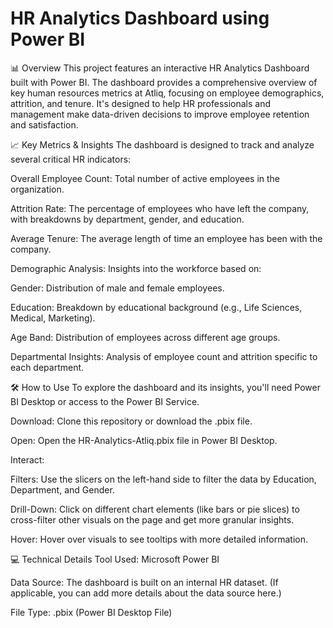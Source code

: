 # HR Analytics Dashboard using Power BI
📊 Overview
This project features an interactive HR Analytics Dashboard built with Power BI. The dashboard provides a comprehensive overview of key human resources metrics at Atliq, focusing on employee demographics, attrition, and tenure. It's designed to help HR professionals and management make data-driven decisions to improve employee retention and satisfaction.

📈 Key Metrics & Insights
The dashboard is designed to track and analyze several critical HR indicators:

Overall Employee Count: Total number of active employees in the organization.

Attrition Rate: The percentage of employees who have left the company, with breakdowns by department, gender, and education.

Average Tenure: The average length of time an employee has been with the company.

Demographic Analysis: Insights into the workforce based on:

Gender: Distribution of male and female employees.

Education: Breakdown by educational background (e.g., Life Sciences, Medical, Marketing).

Age Band: Distribution of employees across different age groups.

Departmental Insights: Analysis of employee count and attrition specific to each department.

🛠️ How to Use
To explore the dashboard and its insights, you'll need Power BI Desktop or access to the Power BI Service.

Download: Clone this repository or download the .pbix file.

Open: Open the HR-Analytics-Atliq.pbix file in Power BI Desktop.

Interact:

Filters: Use the slicers on the left-hand side to filter the data by Education, Department, and Gender.

Drill-Down: Click on different chart elements (like bars or pie slices) to cross-filter other visuals on the page and get more granular insights.

Hover: Hover over visuals to see tooltips with more detailed information.

💻 Technical Details
Tool Used: Microsoft Power BI

Data Source: The dashboard is built on an internal HR dataset. (If applicable, you can add more details about the data source here.)

File Type: .pbix (Power BI Desktop File)
